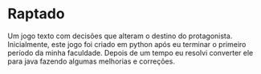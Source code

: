 # Raptado
Um jogo texto com decisões que alteram o destino do protagonista. Inicialmente, este jogo foi criado em python após eu terminar o primeiro período da minha faculdade. Depois de um tempo eu resolvi converter ele para java fazendo algumas melhorias e correções.
